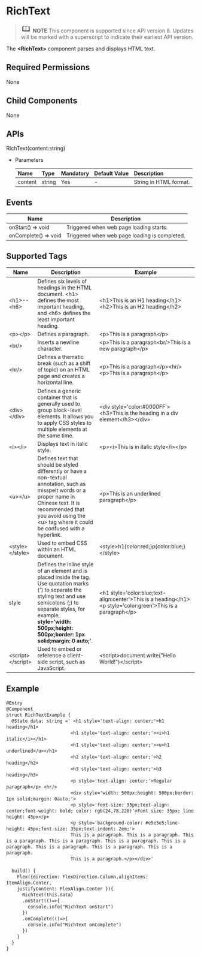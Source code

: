 # RichText

> ![icon-note.gif](public_sys-resources/icon-note.gif) **NOTE**
> This component is supported since API version 8. Updates will be marked with a superscript to indicate their earliest API version.

The **\<RichText>** component parses and displays HTML text.

## Required Permissions

None

## Child Components

None

## APIs

RichText\(content:string\)

- Parameters

  | Name| Type| Mandatory| Default Value| Description|
  | -------- | -------- | -------- | -------- | -------- |
  | content | string | Yes| - | String in HTML format.|
 

## Events


| Name| Description|
| -------- | -------- |
| onStart() => void | Triggered when web page loading starts.|
| onComplete() => void | Triggered when web page loading is completed.|

## Supported Tags

| Name| Description| Example|
| -------- | -------- | -------- |
| \<h1>--\<h6> | Defines six levels of headings in the HTML document. \<h1> defines the most important heading, and \<h6> defines the least important heading.| \<h1>This is an H1 heading\</h1> \<h2>This is an H2 heading\</h2>|
| \<p>\</p> | Defines a paragraph.| \<p>This is a paragraph\</p>|
| \<br/> | Inserts a newline character.| \<p>This is a paragraph\<br/>This is a new paragraph\</p>|
| \<hr/> | Defines a thematic break (such as a shift of topic) on an HTML page and creates a horizontal line.| \<p>This is a paragraph\</p>\<hr/>\<p>This is a paragraph\</p> |
| \<div>\</div> | Defines a generic container that is generally used to group block-level elements. It allows you to apply CSS styles to multiple elements at the same time.| \<div style='color:#0000FF'>\<h3>This is the heading in a div element\</h3>\</div> |
| \<i>\</i> | Displays text in italic style.| \<p>\<i>This is in italic style\</i>\</p> |
| \<u>\</u> | Defines text that should be styled differently or have a non-textual annotation, such as misspelt words or a proper name in Chinese text. It is recommended that you avoid using the \<u> tag where it could be confused with a hyperlink.| \<p>This is an underlined paragraph\</p>|
| \<style>\</style> | Used to embed CSS within an HTML document.| \<style>h1{color:red;}p{color:blue;}\</style> |
| style | Defines the inline style of an element and is placed inside the tag. Use quotation marks (') to separate the styling text and use semicolons (;) to separate styles, for example, **style='width: 500px;height: 500px;border: 1px solid;margin: 0 auto;'**.| \<h1 style='color:blue;text-align:center'>This is a heading\</h1>\<p style='color:green'>This is a paragraph\</p> |
| \<script>\</script> | Used to embed or reference a client-side script, such as JavaScript.| \<script>document.write("Hello World!")\</script> |

## Example

```
@Entry
@Component
struct RichTextExample {
  @State data: string =' <h1 style='text-align: center;'>h1 heading</h1>
                        <h1 style='text-align: center;'><i>h1 italic</i></h1>
                        <h1 style='text-align: center;'><u>h1 underlined</u></h1>
                        <h2 style='text-align: center;'>h2 heading</h2>
                        <h3 style='text-align: center;'>h3 heading</h3>
                        <p style='text-align: center;'>Regular paragraph</p> <hr/>
                        <div style='width: 500px;height: 500px;border: 1px solid;margin: 0auto;'>
                        <p style='font-size: 35px;text-align: center;font-weight: bold; color: rgb(24,78,228)'>Font size: 35px; line height: 45px</p>
                        <p style='background-color: #e5e5e5;line-height: 45px;font-size: 35px;text-indent: 2em;'>
                        This is a paragraph. This is a paragraph. This is a paragraph. This is a paragraph. This is a paragraph. This is a paragraph. This is a paragraph. This is a paragraph. This is a paragraph.
                        This is a paragraph.</p></div>'

  build() {
    Flex({direction: FlexDirection.Column,alignItems: ItemAlign.Center,
    justifyContent: FlexAlign.Center }){
      RichText(this.data)
      .onStart(()=>{
        console.info("RichText onStart")
      })
      .onComplete(()=>{
        console.info("RichText onComplete")
      })
    }
  }
}
```

